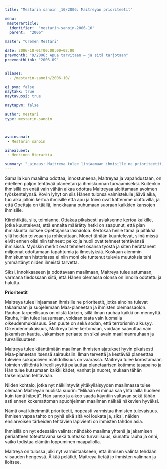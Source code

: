 ```yaml
---
title: "Mestarin sanoin _10/2006: Maitreyan prioriteetit"

menu:
 masterarticle:
  identifier:  "mestarin-sanoin-2006-10"
  parent:  "2006"

master: "Cremen Mestari"

date: 2006-10-01T00:00:00+02:00
prevmonth: "9/2006: Apua tarvitaan – ja sitä tarjotaan"
prevmonthLink: "2006-09"


aliases:
  - /mestarin-sanoin/2006-10/

ei_pvm: false
naytakk: true
naytavuosi: true

naytapvm: false

author: mestari
type: mestarin-sanoin



avainsanat:
 - Mestarin sanoin

aihealueet:
 - Henkinen Hierarkia

summary: "Lainaus: Maitreya tulee linjaamaan ihmisille ne prioriteetit, jotka ainoina tulevat takaamaan ja suojelemaan Maa-planeetan ja ihmisten olemassaolon. Rauhan tarpeellisuus on niistä tärkein, sillä ilman rauhaa kaikki on mennyttä. "
---
```

<p>Samalla kun maailma odottaa, innostuneena, Maitreyaa ja vapahdustaan, on edelleen paljon tehtävää planeetan ja ihmiskunnan turvaamiseksi. Kuitenkin ihmisillä on enää vain vähän aikaa odottaa Maitreyaa aloittamaan avoimen työskentelynsä. Kovin lyhyt on siis Hänen tulonsa valmistelulle jäävä aika, tuo aika jolloin kertoa ihmisille että apu ja toivo ovat kättemme ulottuvilla, ja että Opettaja on täällä, innokkaana puhumaan suoraan kaikkien kansojen ihmisille.</p>
<p>Kiirehtikää, siis, toimianne. Ottakaa pikaisesti asiaksenne kertoa kaikille, jotka kuuntelevat, että ennalta määrätty hetki on saapunut, että pian ihmiskunta iloitsee Opettajansa läsnäoloa. Kertokaa heille tämä ja pitäkää yllä heidän toivoaan ja rohkeuttaan. Monet tänään kuuntelevat, siinä missä eivät ennen olisi niin tehneet: pelko ja huoli ovat tehneet tehtävänsä ihmisissä. Myöskin merkit ovat tehneet osansa työstä ja siten herättäneet miljoonat odottamaan tapahtumia ja ilmestyksiä. Koskaan aiemmin ihmiskunnan historiassa ei niin moni ole tuntenut tulevia muutoksia tahi ymmärtänyt niiden ilmeistä tarvetta.</p>
<p>Siksi, innokkaaseen ja odottavaan maailmaan, Maitreya tulee astumaan, varmana tiedossaan siitä, että Hänen olemassa olonsa on innolla odotettu ja haluttu.</p>
<p><strong>Prioriteetit</strong></p>
<p>Maitreya tulee linjaamaan ihmisille ne prioriteetit, jotka ainoina tulevat takaamaan ja suojelemaan Maa-planeetan ja ihmisten olemassaolon. Rauhan tarpeellisuus on niistä tärkein, sillä ilman rauhaa kaikki on mennyttä. Rauha, Hän tulee lausumaan, voidaan taata vain luomalla oikeudenmukaisuus. Sen puute on sekä sodan, että terrorismin alkusyy. Oikeudenmukaisuus, Maitreya tulee kertomaan, voidaan saavuttaa vain jakamisen kautta. Jakamisen periaate on siksi avain maailmanrauhaan ja turvallisuuteen.</p>
<p>Maitreya tulee kääntämään maailman ihmisten ajatukset hyvin pikaisesti Maa-planeetan itsensä sairauksiin. Ilman tervettä ja kestävää planeettaa tulevien sukupolvien mahdollisuus on vaarassa. Maitreya tulee korostamaan toimien välitöntä kiireellisyyttä palauttaa planetaarisen kotimme tasapaino ja Hän tulee kutsumaan kaikki kädet, vanhat ja nuoret, mukaan tähän tärkeimpään tehtävään.</p>
<p>Niiden kohtalo, jotka nyt nälkiintyvät yltäkylläisyyden maailmassa tulee olemaan Maitreyan huolista suurin: ”Mikään ei minua saa yhtä lailla huoleen kuin tämä häpeä”, Hän sanoo ja aikoo saada käyntiin valtavan sekä tähän asti ennen kokemattoman apuohjelman maailman nälkää näkevien hyväksi.</p>
<p>Nämä ovat kiireimmät prioriteetit, nopeasti varmistaa ihmisten tulevaisuus. Ihmisen vapaa tahto on pyhä eikä sitä voi loukata ja, siksi, näiden ensiarvoisen tärkeiden tehtävien läpivienti on ihmisten tahdon asia.</p>
<p>Ihmisillä on nyt edessään valinta: nähdäkö maailma yhtenä ja jakamisen periaatteen toteuttavana sekä tunteako turvallisuus, siunattu rauha ja onni, vaiko todistaa elämän loppuminen maapallolla.</p>
<p>Maitreya on tulossa julki nyt varmistaakseen, että ihmisen valinta tehdään viisauden hengessä. Älkää pelätkö, Maitreya tietää jo ihmisten valinnan ja iloitsee.</p>